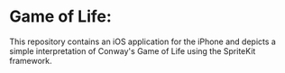 # Game of Life:

 This repository contains an iOS application for the iPhone and depicts a simple interpretation of Conway's Game of Life using the SpriteKit framework.
